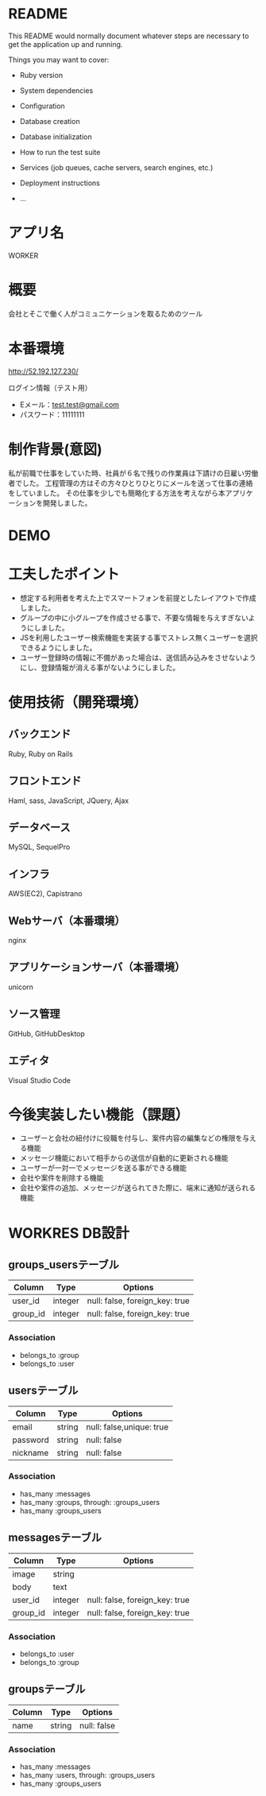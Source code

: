 # README

This README would normally document whatever steps are necessary to get the
application up and running.

Things you may want to cover:

* Ruby version

* System dependencies

* Configuration

* Database creation

* Database initialization

* How to run the test suite

* Services (job queues, cache servers, search engines, etc.)

* Deployment instructions

* ...

# アプリ名
WORKER

# 概要
会社とそこで働く人がコミュニケーションを取るためのツール

# 本番環境
http://52.192.127.230/

ログイン情報（テスト用）
- Eメール：test.test@gmail.com
- パスワード：11111111

# 制作背景(意図)
私が前職で仕事をしていた時、社員が６名で残りの作業員は下請けの日雇い労働者でした。
工程管理の方はその方々ひとりひとりにメールを送って仕事の連絡をしていました。
その仕事を少しでも簡略化する方法を考えながら本アプリケーションを開発しました。

# DEMO

# 工夫したポイント
- 想定する利用者を考えた上でスマートフォンを前提としたレイアウトで作成しました。
- グループの中に小グループを作成させる事で、不要な情報を与えすぎないようにしました。
- JSを利用したユーザー検索機能を実装する事でストレス無くユーザーを選択できるようにしました。
- ユーザー登録時の情報に不備があった場合は、送信読み込みをさせないようにし、登録情報が消える事がないようにしました。

# 使用技術（開発環境）
## バックエンド
Ruby, Ruby on Rails

## フロントエンド
Haml, sass, JavaScript, JQuery, Ajax

## データベース
MySQL, SequelPro

## インフラ
AWS(EC2), Capistrano

## Webサーバ（本番環境）
nginx

## アプリケーションサーバ（本番環境）
unicorn

## ソース管理
GitHub, GitHubDesktop

## エディタ
Visual Studio Code

# 今後実装したい機能（課題）
- ユーザーと会社の紐付けに役職を付与し、案件内容の編集などの権限を与える機能
- メッセージ機能において相手からの送信が自動的に更新される機能
- ユーザーが一対一でメッセージを送る事ができる機能
- 会社や案件を削除する機能
- 会社や案件の追加、メッセージが送られてきた際に、端末に通知が送られる機能


# WORKRES DB設計
## groups_usersテーブル
|Column|Type|Options|
|------|----|-------|
|user_id|integer|null: false, foreign_key: true|
|group_id|integer|null: false, foreign_key: true|
### Association
- belongs_to :group
- belongs_to :user

## usersテーブル
|Column|Type|Options|
|------|----|-------|
|email   |string|null: false,unique: true|
|password|string|null: false|
|nickname|string|null: false|
### Association
- has_many :messages
- has_many :groups, through: :groups_users
- has_many :groups_users

## messagesテーブル
|Column|Type|Options|
|------|----|-------|
|image   |string||
|body    |text||
|user_id |integer|null: false, foreign_key: true|
|group_id|integer|null: false, foreign_key: true|
### Association
- belongs_to :user
- belongs_to :group

## groupsテーブル
|Column|Type|Options|
|------|----|-------|
|name|string|null: false|
### Association
- has_many :messages
- has_many :users, through: :groups_users
- has_many :groups_users
